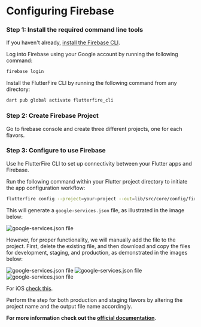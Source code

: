 # Configuring Firebase

### Step 1: Install the required command line tools

If you haven't already, [install the Firebase CLI](https://firebase.google.com/docs/cli#setup_update_cli).

Log into Firebase using your Google account by running the following command:

```bash
firebase login
```

Install the FlutterFire CLI by running the following command from any directory:

```bash
dart pub global activate flutterfire_cli
```


### Step 2: Create Firebase Project

Go to firebase console and create three different projects, one for each flavors.


### Step 3:  Configure to use Firebase

Use he FlutterFire CLI to set up connectivity between your Flutter apps and Firebase.

Run the following command within your Flutter project directory to initiate the app configuration workflow:

```bash
flutterfire config --project=your-project --out=lib/src/core/config/firebase/firebase_options_dev.dart --ios-bundle-id=com.example.chuck-norris.dev --android-package-name=com.example.chuck_norris.dev --platform=android,ios
```

This will generate a `google-services.json` file, as illustrated in the image below:

![google-services.json file](https://i.imgur.com/mzkm8s8.png)

However, for proper functionality, we will manually add the file to the project. First, delete the existing file, and then download and copy the files for development, staging, and production, as demonstrated in the images below:

![google-services.json file](https://i.imgur.com/IF6vgSD.png)
![google-services.json file](https://i.imgur.com/7VLtmSt.png)
![google-services.json file](https://i.imgur.com/RFGWaO3.png)

For iOS [check this](https://stackoverflow.com/a/48789232/5372178).

Perform the step for both production and staging flavors by altering the project name and the output file name accordingly.

**For more information check out the [official documentation](https://firebase.google.com/docs/flutter/setup?platform=android)**.
